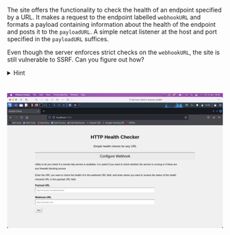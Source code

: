 The site offers the functionality to check the health of an endpoint specified by a URL. It makes a request to the endpoint labelled `webhookURL` and formats a payload containing information about the health of the endpoint and posts it to the `payloadURL`. A simple netcat listener at the host and port specified in the `payloadURL` suffices. 

Even though the server enforces strict checks on the `webhookURL`, the site is still vulnerable to SSRF. Can you figure out how?
<details>
    <summary>Hint</summary>
Check out 'payloadallthethings' SSRF. You can get the server to make a request out to you, can you control where the server goes next?
</details>

# 
<img src="../images/ssrf.png">
